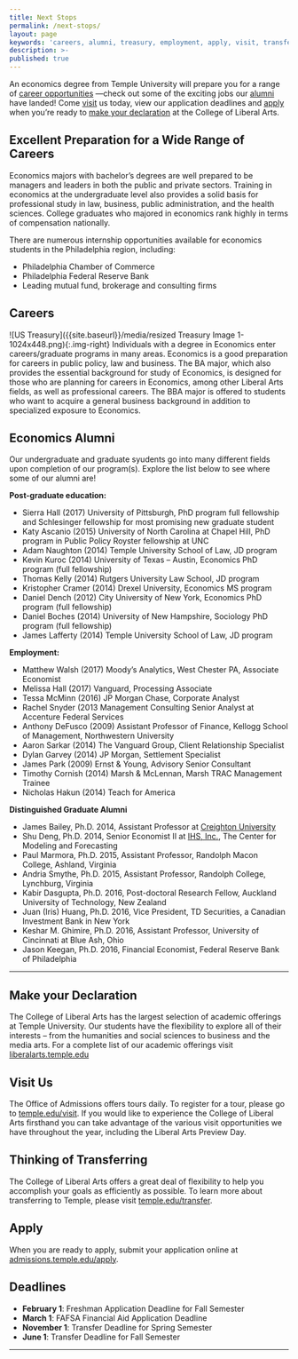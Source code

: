 ```yaml
---
title: Next Stops
permalink: /next-stops/
layout: page
keywords: 'careers, alumni, treasury, employment, apply, visit, transfer'
description: >-
published: true
---
```

An economics degree from Temple University will prepare you for a range of [career opportunities](#careers) —check out some of the exciting jobs our [alumni](#economics-alumni) have landed! Come [visit](#visit-us) us today, view our application deadlines and [apply](#apply) when you’re ready to [make your declaration](#make-your-declaration) at the College of Liberal Arts.   

## Excellent Preparation for a Wide Range of Careers
Economics majors with bachelor’s degrees are well prepared to be managers and leaders in both the public and private sectors. Training in economics at the undergraduate level also provides a solid basis for professional study in law, business, public administration, and the health sciences. College graduates who majored in economics rank highly in terms of compensation nationally.

There are numerous internship opportunities available for economics students in the Philadelphia region, including:

- Philadelphia Chamber of Commerce
- Philadelphia Federal Reserve Bank
- Leading mutual fund, brokerage and consulting firms

## Careers
![US Treasury]({{site.baseurl}}/media/resized Treasury Image 1-1024x448.png){:.img-right}
Individuals with a degree in Economics enter careers/graduate programs in many areas. Economics is a good preparation for careers in public policy, law and business.  The BA major, which also provides the essential background for study of Economics, is designed for those who are planning for careers in Economics, among other Liberal Arts fields, as well as professional careers. The BBA major is offered to students who want to acquire a general business background in addition to specialized exposure to Economics. 

## Economics Alumni
Our undergraduate and graduate syudents go into many different fields upon completion of our program(s). Explore the list below to see where some of our alumni are!

**Post-graduate education:**
- Sierra Hall (2017) University of Pittsburgh, PhD program full fellowship and Schlesinger fellowship for most promising new graduate student
- Katy Ascanio (2015) University of North Carolina at Chapel Hill, PhD program in Public Policy Royster fellowship at UNC
- Adam Naughton (2014) Temple University School of Law, JD program
- Kevin Kuroc (2014) University of Texas – Austin, Economics PhD program (full fellowship)
- Thomas Kelly (2014) Rutgers University Law School, JD program
- Kristopher Cramer (2014) Drexel University, Economics MS program
- Daniel Dench (2012) City University of New York, Economics PhD program (full fellowship)
- Daniel Boches (2014) University of New Hampshire, Sociology PhD program (full fellowship)
- James Lafferty (2014) Temple University School of Law, JD program

**Employment:**
- Matthew Walsh (2017) Moody’s Analytics, West Chester PA, Associate Economist
- Melissa Hall (2017) Vanguard, Processing Associate
- Tessa McMinn (2016) JP Morgan Chase, Corporate Analyst
- Rachel Snyder (2013 Management Consulting Senior Analyst at Accenture Federal Services
- Anthony DeFusco (2009) Assistant Professor of Finance, Kellogg School of Management, Northwestern University
- Aaron Sarkar (2014) The Vanguard Group, Client Relationship Specialist
- Dylan Garvey (2014) JP Morgan, Settlement Specialist
- James Park (2009) Ernst & Young, Advisory Senior Consultant
- Timothy Cornish (2014) Marsh & McLennan, Marsh TRAC Management Trainee
- Nicholas Hakun (2014) Teach for America

**Distinguished Graduate Alumni** 
- James Bailey, Ph.D. 2014, Assistant Professor at [Creighton University](https://www.creighton.edu/)
- Shu Deng, Ph.D. 2014, Senior Economist II at [IHS, Inc.](http://www.ihs.com/index.aspx), The Center for Modeling and Forecasting
- Paul Marmora, Ph.D. 2015, Assistant Professor, Randolph Macon College, Ashland, Virginia
- Andria Smythe, Ph.D. 2015, Assistant Professor, Randolph College, Lynchburg, Virginia
- Kabir Dasgupta, Ph.D. 2016, Post-doctoral Research Fellow, Auckland University of Technology, New Zealand
- Juan (Iris) Huang, Ph.D. 2016, Vice President, TD Securities, a Canadian Investment Bank in New York
- Keshar M. Ghimire, Ph.D. 2016, Assistant Professor, University of Cincinnati at Blue Ash, Ohio
- Jason Keegan, Ph.D. 2016, Financial Economist, Federal Reserve Bank of Philadelphia

___

## Make your Declaration
The College of Liberal Arts has the largest selection of  academic offerings at Temple University. Our students have the flexibility to explore all of their interests – from the humanities and social sciences to business and the media arts.
For a complete list of our academic offerings visit [liberalarts.temple.edu](liberalarts.temple.edu)

## Visit Us
The Office of Admissions offers tours daily. To register for a tour, please go to [temple.edu/visit](temple.edu/visit). If you would like to experience the College of Liberal Arts firsthand you can take advantage of the various visit opportunities we have throughout the year, including the Liberal Arts Preview Day.

## Thinking of Transferring
The College of Liberal Arts offers a great deal of flexibility to help you accomplish your goals as efficiently as possible. To learn more about transferring to Temple, please visit [temple.edu/transfer](temple.edu/transfer).

## Apply
When you are ready to apply, submit your application online at [admissions.temple.edu/apply](admissions.temple.edu/apply).

## Deadlines

- **February 1**: Freshman Application Deadline for Fall Semester
- **March 1**: FAFSA Financial Aid Application Deadline
- **November 1**: Transfer Deadline for Spring Semester
- **June 1**: Transfer Deadline for Fall Semester

___

<script type="text/javascript" src="https://form.jotform.com/jsform/81136149088157"></script>
